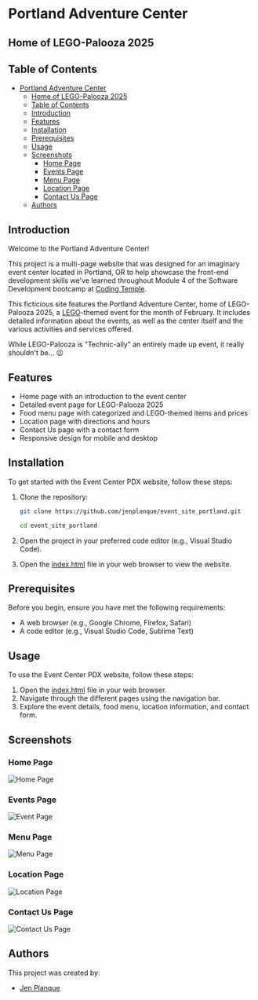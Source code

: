 # Portland Adventure Center

## Home of LEGO-Palooza 2025

## Table of Contents

- [Portland Adventure Center](#portland-adventure-center)
  - [Home of LEGO-Palooza 2025](#home-of-lego-palooza-2025)
  - [Table of Contents](#table-of-contents)
  - [Introduction](#introduction)
  - [Features](#features)
  - [Installation](#installation)
  - [Prerequisites](#prerequisites)
  - [Usage](#usage)
  - [Screenshots](#screenshots)
    - [Home Page](#home-page)
    - [Events Page](#events-page)
    - [Menu Page](#menu-page)
    - [Location Page](#location-page)
    - [Contact Us Page](#contact-us-page)
  - [Authors](#authors)

## Introduction

Welcome to the Portland Adventure Center!

This project is a multi-page website that was designed for an imaginary event center located in Portland, OR to help showcase the front-end development skills we've learned throughout Module 4 of the Software Development bootcamp at [Coding Temple](https://www.codingtemple.com).

This ficticious site features the Portland Adventure Center, home of LEGO-Palooza 2025, a [LEGO](https://www.lego.com)-themed event for the month of February. It includes detailed information about the events, as well as the center itself and the various activities and services offered.

While LEGO-Palooza is "Technic-ally" an entirely made up event, it really shouldn't be... 😉

## Features

- Home page with an introduction to the event center
- Detailed event page for LEGO-Palooza 2025
- Food menu page with categorized and LEGO-themed items and prices
- Location page with directions and hours
- Contact Us page with a contact form
- Responsive design for mobile and desktop

## Installation

To get started with the Event Center PDX website, follow these steps:

1. Clone the repository:

   ```bash
   git clone https://github.com/jenplanque/event_site_portland.git

   cd event_site_portland
   ```

2. Open the project in your preferred code editor (e.g., Visual Studio Code).

3. Open the [index.html](http://_vscodecontentref_/1) file in your web browser to view the website.

## Prerequisites

Before you begin, ensure you have met the following requirements:

- A web browser (e.g., Google Chrome, Firefox, Safari)
- A code editor (e.g., Visual Studio Code, Sublime Text)

## Usage

To use the Event Center PDX website, follow these steps:

1. Open the [index.html](http://_vscodecontentref_/2) file in your web browser.
2. Navigate through the different pages using the navigation bar.
3. Explore the event details, food menu, location information, and contact form.

## Screenshots

### Home Page

![Home Page](images/screenshot_home.png)

### Events Page

![Event Page](images/screenshot_events.png)

### Menu Page

![Menu Page](images/screenshot_menu.png)

### Location Page

![Location Page](images/screenshot_location.png)

### Contact Us Page

![Contact Us Page](images/screenshot_contact.png)

## Authors

This project was created by:

- [Jen Planque](https://github.com/jenplanque)
